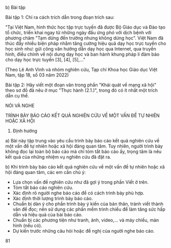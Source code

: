 b) Bài tập

Bài tập 1: Chỉ ra cách trích dẫn trong đoạn trích sau:

"Tại Việt Nam, hình thức học tập trực tuyến đã được Bộ Giáo dục và Đào tạo tổ chức, triển khai ngay từ những ngày đầu ứng phó với dịch bệnh với phương châm "Tạm dừng đến trường nhưng không dừng học". Việt Nam đã thúc đẩy nhiều biện pháp nhằm tăng cường hiệu quả dạy học trực tuyến cho học sinh như: gửi công văn hướng dẫn dạy học qua Internet, qua truyền hình, điều chỉnh về nội dung dạy học và ban hành khung pháp lí đảm bảo cho dạy học trực tuyến [3], [4], [5],..."

(Theo Lê Anh Vinh và nhóm nghiên cứu,
Tạp chí Khoa học Giáo dục Việt Nam, tập 18, số 03 năm 2022)

Bài tập 2: Hãy viết một đoạn văn trong phần "Khái quát về mạng xã hội" theo sơ đồ đã nêu ở mục "Thực hành (2.1.)", trong đó có ít nhất một trích dẫn cụ thể.

NÓI VÀ NGHE

TRÌNH BÀY BÁO CÁO KẾT QUẢ NGHIÊN CỨU
VỀ MỘT VẤN ĐỀ TỰ NHIÊN HOẶC XÃ HỘI

1. Định hướng

a) Bài này tập trung vào yêu cầu trình bày báo cáo kết quả nghiên cứu về một vấn đề tự nhiên hoặc xã hội đáng quan tâm. Tuy nhiên, người trình bày không đọc lại toàn bộ báo cáo mà chỉ tóm tắt báo cáo ấy, trọng tâm là nêu kết quả của những nhiệm vụ nghiên cứu đã đặt ra.

b) Khi trình bày báo cáo kết quả nghiên cứu về một vấn đề tự nhiên hoặc xã hội đáng quan tâm, các em cần chú ý:

- Lựa chọn vấn đề nghiên cứu như đã gợi ý trong phần Viết ở trên.
- Tóm tắt báo cáo nghiên cứu.
- Xác định rõ người nghe báo cáo để có cách trình bày phù hợp.
- Xác định thời lượng trình bày báo cáo.
- Chuẩn bị dàn ý cho phần trình bày ý kiến của bản thân, tránh viết thành văn để đọc; nên sử dụng các phần mềm trình chiếu để làm tăng sức hấp dẫn và hiệu quả của bài báo cáo.
- Chuẩn bị các phương tiện như tranh, ảnh, video,... và máy chiếu, màn hình (nếu có).
- Dự kiến trước những câu hỏi hoặc đề nghị của người nghe báo cáo.

81
